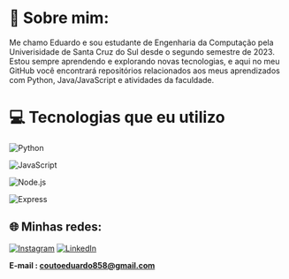 # 💫 Sobre mim:

Me chamo Eduardo e sou estudante de Engenharia da Computação pela Univerisidade de Santa Cruz do Sul desde o segundo semestre de 2023.
Estou sempre aprendendo e explorando novas tecnologias, e aqui no meu GitHub você encontrará repositórios relacionados aos meus aprendizados com Python, Java/JavaScript e atividades da faculdade.

# 💻 Tecnologias que eu utilizo

<!-- Python -->
![Python](https://img.shields.io/badge/Python-3776AB?style=for-the-badge&logo=python&logoColor=white)

<!-- JavaScript -->
![JavaScript](https://img.shields.io/badge/JavaScript-F7DF1E?style=for-the-badge&logo=javascript&logoColor=black)

<!-- Node.js -->
![Node.js](https://img.shields.io/badge/Node.js-339933?style=for-the-badge&logo=node.js&logoColor=white)

<!-- Express -->
![Express](https://img.shields.io/badge/Express-000000?style=for-the-badge&logo=express&logoColor=white)


## 🌐 Minhas redes:


[![Instagram](https://img.shields.io/badge/Instagram-%23E4405F.svg?style=for-the-badge&logo=Instagram&logoColor=white)](https://instagram.com/https://www.instagram.com/ntidudu/)
[![LinkedIn](https://img.shields.io/badge/LinkedIn-%230077B5.svg?style=for-the-badge&logo=linkedin&logoColor=white)](https://linkedin.com/in/www.linkedin.com/in/eduardo-da-costa-couto-827261289)

**E-mail : coutoeduardo858@gmail.com**

